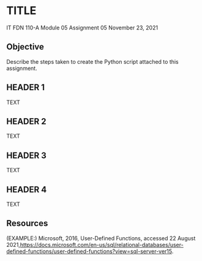# TITLE
IT FDN 110-A
Module 05
Assignment 05
November 23, 2021

## Objective
Describe the steps taken to create the Python script attached to this assignment.
 
## HEADER 1
TEXT

## HEADER 2
TEXT

## HEADER 3
TEXT

## HEADER 4
TEXT

## Resources
(EXAMPLE:)
Microsoft, 2016, User-Defined Functions, accessed 22 August 2021,<https://docs.microsoft.com/en-us/sql/relational-databases/user-defined-functions/user-defined-functions?view=sql-server-ver15>.
